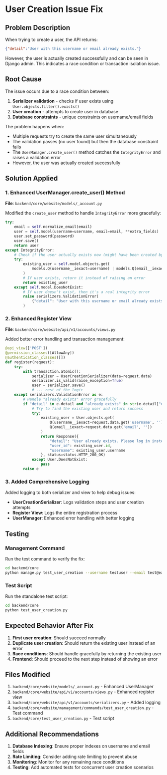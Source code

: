 # User Creation Issue Fix

## Problem Description

When trying to create a user, the API returns:
```json
{"detail":"User with this username or email already exists."}
```

However, the user is actually created successfully and can be seen in Django admin. This indicates a race condition or transaction isolation issue.

## Root Cause

The issue occurs due to a race condition between:
1. **Serializer validation** - checks if user exists using `User.objects.filter().exists()`
2. **User creation** - attempts to create user in database
3. **Database constraints** - unique constraints on username/email fields

The problem happens when:
- Multiple requests try to create the same user simultaneously
- The validation passes (no user found) but then the database constraint fails
- The `UserManager.create_user()` method catches the `IntegrityError` and raises a validation error
- However, the user was actually created successfully

## Solution Applied

### 1. Enhanced UserManager.create_user() Method

**File**: `backend/core/website/models/_account.py`

Modified the `create_user` method to handle `IntegrityError` more gracefully:

```python
try:
    email = self.normalize_email(email)
    user = self.model(username=username, email=email, **extra_fields)
    user.set_password(password)
    user.save()
    return user
except IntegrityError:
    # Check if the user actually exists now (might have been created by another request)
    try:
        existing_user = self.model.objects.get(
            models.Q(username__iexact=username) | models.Q(email__iexact=email)
        )
        # If user exists, return it instead of raising an error
        return existing_user
    except self.model.DoesNotExist:
        # If user doesn't exist, then it's a real integrity error
        raise serializers.ValidationError(
            {"detail": "User with this username or email already exists."}
        )
```

### 2. Enhanced Register View

**File**: `backend/core/website/api/v1/accounts/views.py`

Added better error handling and transaction management:

```python
@api_view(['POST'])
@permission_classes([AllowAny])
@authentication_classes([])
def register(request):
    try:
        with transaction.atomic():
            serializer = UserCreationSerializer(data=request.data)
            serializer.is_valid(raise_exception=True)
            user = serializer.save()
            # ... rest of the logic
    except serializers.ValidationError as e:
        # Handle "already exists" error gracefully
        if "detail" in e.detail and "already exists" in str(e.detail["detail"]):
            # Try to find the existing user and return success
            try:
                existing_user = User.objects.get(
                    Q(username__iexact=request.data.get('username', '')) | 
                    Q(email__iexact=request.data.get('email', ''))
                )
                return Response({
                    "detail": "User already exists. Please log in instead.",
                    "user_id": existing_user.id,
                    "username": existing_user.username
                }, status=status.HTTP_200_OK)
            except User.DoesNotExist:
                pass
        raise e
```

### 3. Added Comprehensive Logging

Added logging to both serializer and view to help debug issues:

- **UserCreationSerializer**: Logs validation steps and user creation attempts
- **Register View**: Logs the entire registration process
- **UserManager**: Enhanced error handling with better logging

## Testing

### Management Command
Run the test command to verify the fix:
```bash
cd backend/core
python manage.py test_user_creation --username testuser --email test@example.com --password TestPass123!
```

### Test Script
Run the standalone test script:
```bash
cd backend/core
python test_user_creation.py
```

## Expected Behavior After Fix

1. **First user creation**: Should succeed normally
2. **Duplicate user creation**: Should return the existing user instead of an error
3. **Race conditions**: Should handle gracefully by returning the existing user
4. **Frontend**: Should proceed to the next step instead of showing an error

## Files Modified

1. `backend/core/website/models/_account.py` - Enhanced UserManager
2. `backend/core/website/api/v1/accounts/views.py` - Enhanced register view
3. `backend/core/website/api/v1/accounts/serializers.py` - Added logging
4. `backend/core/website/management/commands/test_user_creation.py` - Test command
5. `backend/core/test_user_creation.py` - Test script

## Additional Recommendations

1. **Database Indexing**: Ensure proper indexes on username and email fields
2. **Rate Limiting**: Consider adding rate limiting to prevent abuse
3. **Monitoring**: Monitor for any remaining race conditions
4. **Testing**: Add automated tests for concurrent user creation scenarios 